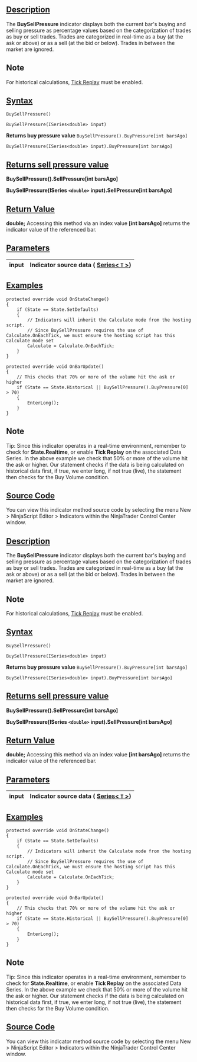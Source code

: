 ## [Description](https://developer.ninjatrader.com/docs/desktop/buysell_pressure\#description)

The **BuySellPressure** indicator displays both the current bar's buying and selling pressure as percentage values based on the categorization of trades as buy or sell trades. Trades are categorized in real-time as a buy (at the ask or above) or as a sell (at the bid or below). Trades in between the market are ignored.

## Note

For historical calculations, [Tick Replay](https://ninjatrader.com/support/helpGuides/nt8/?tick_replay.htm) must be enabled.

## [Syntax](https://developer.ninjatrader.com/docs/desktop/buysell_pressure\#syntax)

`BuySellPressure()`

`BuySellPressure(ISeries<double> input)`

**Returns buy pressure value** `BuySellPressure().BuyPressure[int barsAgo]`

`BuySellPressure(ISeries<double> input).BuyPressure[int barsAgo]`

## [Returns sell pressure value](https://developer.ninjatrader.com/docs/desktop/buysell_pressure\#returns-sell-pressure-value)

**BuySellPressure().SellPressure\[int barsAgo\]**

**BuySellPressure(ISeries `<double>` input).SellPressure\[int barsAgo\]**

## [Return Value](https://developer.ninjatrader.com/docs/desktop/buysell_pressure\#return-value)

**double;** Accessing this method via an index value **\[int barsAgo\]** returns the indicator value of the referenced bar.

## [Parameters](https://developer.ninjatrader.com/docs/desktop/buysell_pressure\#parameters)

| input | Indicator source data ( [Series< `T` >](https://developer.ninjatrader.com/docs/desktop/seriest)) |
| --- | --- |

## [Examples](https://developer.ninjatrader.com/docs/desktop/buysell_pressure\#examples)

```jsx-150469391 csharp
protected override void OnStateChange()
{
    if (State == State.SetDefaults)
    {
        // Indicators will inherit the Calculate mode from the hosting script.
        // Since BuySellPressure requires the use of Calculate.OnEachTick, we must ensure the hosting script has this Calculate mode set
        Calculate = Calculate.OnEachTick;
    }
}

protected override void OnBarUpdate()
{
    // This checks that 70% or more of the volume hit the ask or higher
    if (State == State.Historical || BuySellPressure().BuyPressure[0] > 70)
    {
        EnterLong();
    }
}

```

## Note

Tip: Since this indicator operates in a real-time environment, remember to check for **State.Realtime**, or enable **Tick Replay** on the associated Data Series. In the above example we check that 50% or more of the volume hit the ask or higher. Our statement checks if the data is being calculated on historical data first, if true, we enter long, if not true (live), the statement then checks for the Buy Volume condition.

## [Source Code](https://developer.ninjatrader.com/docs/desktop/buysell_pressure\#source-code)

You can view this indicator method source code by selecting the menu New > NinjaScript Editor > Indicators within the NinjaTrader Control Center window.

## [Description](https://developer.ninjatrader.com/docs/desktop/buysell_pressure\#description)

The **BuySellPressure** indicator displays both the current bar's buying and selling pressure as percentage values based on the categorization of trades as buy or sell trades. Trades are categorized in real-time as a buy (at the ask or above) or as a sell (at the bid or below). Trades in between the market are ignored.

## Note

For historical calculations, [Tick Replay](https://ninjatrader.com/support/helpGuides/nt8/?tick_replay.htm) must be enabled.

## [Syntax](https://developer.ninjatrader.com/docs/desktop/buysell_pressure\#syntax)

`BuySellPressure()`

`BuySellPressure(ISeries<double> input)`

**Returns buy pressure value** `BuySellPressure().BuyPressure[int barsAgo]`

`BuySellPressure(ISeries<double> input).BuyPressure[int barsAgo]`

## [Returns sell pressure value](https://developer.ninjatrader.com/docs/desktop/buysell_pressure\#returns-sell-pressure-value)

**BuySellPressure().SellPressure\[int barsAgo\]**

**BuySellPressure(ISeries `<double>` input).SellPressure\[int barsAgo\]**

## [Return Value](https://developer.ninjatrader.com/docs/desktop/buysell_pressure\#return-value)

**double;** Accessing this method via an index value **\[int barsAgo\]** returns the indicator value of the referenced bar.

## [Parameters](https://developer.ninjatrader.com/docs/desktop/buysell_pressure\#parameters)

| input | Indicator source data ( [Series< `T` >](https://developer.ninjatrader.com/docs/desktop/seriest)) |
| --- | --- |

## [Examples](https://developer.ninjatrader.com/docs/desktop/buysell_pressure\#examples)

```jsx-150469391 csharp
protected override void OnStateChange()
{
    if (State == State.SetDefaults)
    {
        // Indicators will inherit the Calculate mode from the hosting script.
        // Since BuySellPressure requires the use of Calculate.OnEachTick, we must ensure the hosting script has this Calculate mode set
        Calculate = Calculate.OnEachTick;
    }
}

protected override void OnBarUpdate()
{
    // This checks that 70% or more of the volume hit the ask or higher
    if (State == State.Historical || BuySellPressure().BuyPressure[0] > 70)
    {
        EnterLong();
    }
}

```

## Note

Tip: Since this indicator operates in a real-time environment, remember to check for **State.Realtime**, or enable **Tick Replay** on the associated Data Series. In the above example we check that 50% or more of the volume hit the ask or higher. Our statement checks if the data is being calculated on historical data first, if true, we enter long, if not true (live), the statement then checks for the Buy Volume condition.

## [Source Code](https://developer.ninjatrader.com/docs/desktop/buysell_pressure\#source-code)

You can view this indicator method source code by selecting the menu New > NinjaScript Editor > Indicators within the NinjaTrader Control Center window.